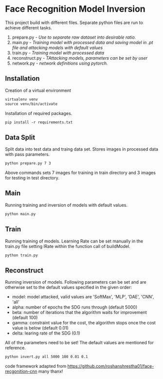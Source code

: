 # Face Recognition Model Inversion

This project build with different files. Separate python files are run to achieve different tasks.

1. prepare.py - *Use to separate raw dataset into desirable ratio.*
2. main.py - *Training model with processed data and saving model in .pt file and attacking models with default values*
2. train.py - *Training model with processed data*
2. reconstruct.py - *TAttacking models, parameters can be set by user*
3. network.py - *network definitions using pytorch.*


## Installation

Creation of a virtual environment

```p
virtualenv venv
source venv/bin/activate
```

Installation of required packages.

```p
pip install -r requirements.txt
```

## Data Split

Split data into test data and traing data set. Stores images in processed data with pass parameters.

```bash
python prepare.py 7 3
```

Above commands sets 7 images for training in train directory and 3 images for testing in test directory.


## Main

Running training and inversion of models with default values.

```bash 
python main.py
```

## Train

Running training of models. Learning Rate can be set manually in the train.py file setting lRate within the function call of buildModel.

```bash 
python train.py
```

## Reconstruct

Running inversion of models. Following parameters can be set and are otherwise set to the default values specified in the given order:

* model: model attacked, valid values are 'SoftMax', 'MLP', 'DAE', 'CNN', 'all'
* alpha: number of epochs the SDG runs through (default 5000)
* beta: number of iterations that the algorithm waits for improvement (default 100)
* gamma: constraint value for the cost, the algorithm stops once the cost value is below (default 0.01)
* delta: learing rate of the SDG (0.1)

All of the parameters need to be set! The default values are mentioned for reference.

```bash 
python invert.py all 5000 100 0.01 0.1
```

code framework adapted from https://github.com/roshanshrestha01/face-recgonition-cnn
many thanx!

 
